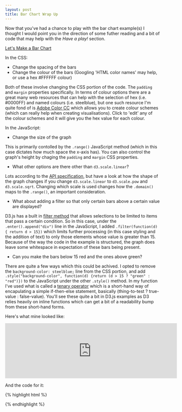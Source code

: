 ```yaml
---
layout: post
title: Bar Chart Wrap Up
---
```


Now that you've had a chance to play with the bar chart example(s) I thought I would point you in the direction of some futher reading and a bit of code that may help with the *Have a play!* section.

[Let's Make a Bar Chart](http://bost.ocks.org/mike/bar/)

In the CSS:

* Change the spacing of the bars
* Change the colour of the bars (Googling 'HTML color names' may help, or use a hex #FFFFFF colour)

Both of these involve changing the CSS portion of the code. The `padding` and `margin` properties specifically. In terms of colour options there are a great many web resources that can help with the selection of hex (i.e. #0000FF) and named colours (i.e. steelblue), but one such resource I'm quite fond of is [Adobe Color CC](https://color.adobe.com/explore/newest/?time=all) which allows you to create colour schemes (which can really help when creating visualisations). Click to 'edit' any of the colour schemes and it will give you the hex value for each colour. 

In the JavaScript:

* Change the size of the graph

This is primarily contolled by the `.range()` JavaScript method (which in this case dictates how much space the x-axis has). You can also control the graph's height by chaging the `padding` and `margin` CSS properties. 

* What other options are there other than `d3.scale.linear`?

Lots according to the [API specification](https://github.com/mbostock/d3/wiki/Quantitative-Scales), but have a look at how the shape of the graph changes if you change `d3.scale.linear` to `d3.scale.pow` and `d3.scale.sqrt`. Changing which scale is used changes how the `.domain()` maps to the `.range()`, an important consideration. 

* What about adding a filter so that only certain bars above a certain value are displayed?

D3.js has a built in [filter method](https://github.com/mbostock/d3/wiki/Selections#filter) that allows selections to be limited to items that pass a certain condition. So in this case, under the `.enter().append("div")` line in the JavaScript, I added `.filter(function(d) { return d > 15})` which limits further processing (in this case styling and the addition of text) to only those elements whose value is greater than 15. Because of the way the code in the example is structured, the graph does leave some whitespace in expectation of these bars being present.

* Can you make the bars below 15 red and the ones above green?

There are quite a few ways which this could be achived. I opted to remove the `background-color: steelblue;` line from the CSS portion, and add `.style("background-color", function(d) {return (d > 15 ? "green" : "red")})` to the JavaScript under the other `.style()` method. In my function I've used what is called a [tenary operator](https://developer.mozilla.org/en-US/docs/Web/JavaScript/Reference/Operators/Conditional_Operator) which is a short-hand way of encapulating a simple if-then-else statement, basically (thing-to-test ? true-value : false-value). You'll see these quite a bit in D3.js examples as D3 relies heavily on inline functions which can get a bit of a readability bump from these short-hand forms. 

Here's what mine looked like:
<iframe width="560" height="180" src="http://evilangelpixie.github.io/d3js/public/demo1.html" frameborder="0" allowfullscreen="allowfullscreen">&nbsp;</iframe>

And the code for it: 

{% highlight html %}

<html>
<head>
<style>
.chart div {
  font: 10px sans-serif;
  text-align: right;
  padding: 6px;
  margin: 2px;
  color: white;
}
</style>
</head>
<body>
<script src="http://d3js.org/d3.v3.min.js"  charset="utf-8"></script>
<div class="chart"></div>
<script>
var data = [4, 8, 15, 16, 23, 42];
var x = d3.scale.linear()
          .domain([0, d3.max(data)])
          .range([0, 420]);
d3.select(".chart")
  .selectAll("div")
  .data(data)
  .enter().append("div")
  .filter(function(d) { return d > 11})
  .style("width", function(d) { return x(d) + "px"; })
  .style("background-color", function(d) {return (d > 15 ? "green" : "red")})
  .text(function(d) { return d; });
</script>
</body>
</html>

{% endhighlight %}
